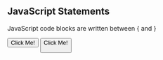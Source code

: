 <html>
<body>

<h2>JavaScript Statements</h2> 

<p>JavaScript code blocks are written between { and }</p>

<button type="button" onclick="myFunction()">Click Me!</button>
<button type="button1" onclick="myFunction1()">Click Me!</button1>

<p id="demo1"></p>
<p id="demo2"></p>


<script>

function myFunction() {
  document.getElementById("demo1").innerHTML = "Hello Dolly!";
  
}
function myFunction1() {
  document.getElementById("demo2").innerHTML = "Hello Dolly again!";
  
}

</script>

</body>
</html>
